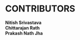 <h1>CONTRIBUTORS</h1>

<strong>Nitish Srivastava</strong><br>
<strong>Chittarajan Rath</strong><br>
<strong>Prakash Nath Jha</strong><br>

